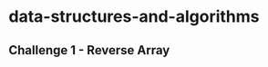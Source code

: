 # data-structures-and-algorithms
## Challenge 1 - Reverse Array
<img href='/assets/array_reverse.jpg'/>